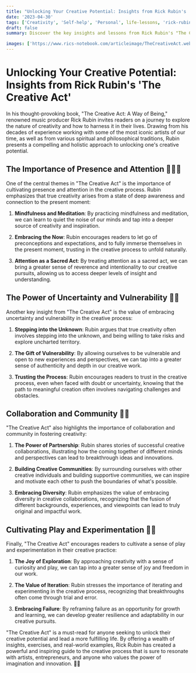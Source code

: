 ```yaml
---
title: "Unlocking Your Creative Potential: Insights from Rick Rubin's 'The Creative Act'"
date: '2023-04-30'
tags: ['Creativity', 'Self-help', 'Personal', life-lessons, 'rick-rubin']
draft: false
summary: Discover the key insights and lessons from Rick Rubin's "The Creative Act," a thought-provoking exploration of the creative process and how to cultivate it in your daily life. From embracing uncertainty to fostering collaboration, learn how to unlock your creative potential and lead a more fulfilling life.

images: ['https://www.rics-notebook.com/articleimage/TheCreativeAct.webp']
---
```


# Unlocking Your Creative Potential: Insights from Rick Rubin's 'The Creative Act'

In his thought-provoking book, "The Creative Act: A Way of Being," renowned music producer Rick Rubin invites readers on a journey to explore the nature of creativity and how to harness it in their lives. Drawing from his decades of experience working with some of the most iconic artists of our time, as well as from various spiritual and philosophical traditions, Rubin presents a compelling and holistic approach to unlocking one's creative potential.

## The Importance of Presence and Attention 🧘‍♀️🌿

One of the central themes in "The Creative Act" is the importance of cultivating presence and attention in the creative process. Rubin emphasizes that true creativity arises from a state of deep awareness and connection to the present moment:

1. **Mindfulness and Meditation**: By practicing mindfulness and meditation, we can learn to quiet the noise of our minds and tap into a deeper source of creativity and inspiration.

2. **Embracing the Now**: Rubin encourages readers to let go of preconceptions and expectations, and to fully immerse themselves in the present moment, trusting in the creative process to unfold naturally.

3. **Attention as a Sacred Act**: By treating attention as a sacred act, we can bring a greater sense of reverence and intentionality to our creative pursuits, allowing us to access deeper levels of insight and understanding.

## The Power of Uncertainty and Vulnerability 🌌💫

Another key insight from "The Creative Act" is the value of embracing uncertainty and vulnerability in the creative process:

1. **Stepping into the Unknown**: Rubin argues that true creativity often involves stepping into the unknown, and being willing to take risks and explore uncharted territory.

2. **The Gift of Vulnerability**: By allowing ourselves to be vulnerable and open to new experiences and perspectives, we can tap into a greater sense of authenticity and depth in our creative work.

3. **Trusting the Process**: Rubin encourages readers to trust in the creative process, even when faced with doubt or uncertainty, knowing that the path to meaningful creation often involves navigating challenges and obstacles.

## Collaboration and Community 🤝👥

"The Creative Act" also highlights the importance of collaboration and community in fostering creativity:

1. **The Power of Partnership**: Rubin shares stories of successful creative collaborations, illustrating how the coming together of different minds and perspectives can lead to breakthrough ideas and innovations.

2. **Building Creative Communities**: By surrounding ourselves with other creative individuals and building supportive communities, we can inspire and motivate each other to push the boundaries of what's possible.

3. **Embracing Diversity**: Rubin emphasizes the value of embracing diversity in creative collaborations, recognizing that the fusion of different backgrounds, experiences, and viewpoints can lead to truly original and impactful work.

## Cultivating Play and Experimentation 🎨🔬

Finally, "The Creative Act" encourages readers to cultivate a sense of play and experimentation in their creative practice:

1. **The Joy of Exploration**: By approaching creativity with a sense of curiosity and play, we can tap into a greater sense of joy and freedom in our work.

2. **The Value of Iteration**: Rubin stresses the importance of iterating and experimenting in the creative process, recognizing that breakthroughs often come through trial and error.

3. **Embracing Failure**: By reframing failure as an opportunity for growth and learning, we can develop greater resilience and adaptability in our creative pursuits.

"The Creative Act" is a must-read for anyone seeking to unlock their creative potential and lead a more fulfilling life. By offering a wealth of insights, exercises, and real-world examples, Rick Rubin has created a powerful and inspiring guide to the creative process that is sure to resonate with artists, entrepreneurs, and anyone who values the power of imagination and innovation. 🌟💡
